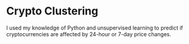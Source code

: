 # Crypto Clustering
 I used my knowledge of Python and unsupervised learning to predict if cryptocurrencies are affected by 24-hour or 7-day price changes.
